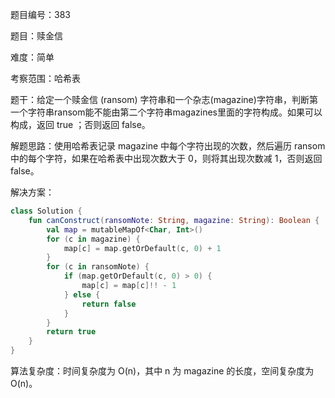 题目编号：383

题目：赎金信

难度：简单

考察范围：哈希表

题干：给定一个赎金信 (ransom) 字符串和一个杂志(magazine)字符串，判断第一个字符串ransom能不能由第二个字符串magazines里面的字符构成。如果可以构成，返回 true ；否则返回 false。

解题思路：使用哈希表记录 magazine 中每个字符出现的次数，然后遍历 ransom 中的每个字符，如果在哈希表中出现次数大于 0，则将其出现次数减 1，否则返回 false。

解决方案：

```kotlin
class Solution {
    fun canConstruct(ransomNote: String, magazine: String): Boolean {
        val map = mutableMapOf<Char, Int>()
        for (c in magazine) {
            map[c] = map.getOrDefault(c, 0) + 1
        }
        for (c in ransomNote) {
            if (map.getOrDefault(c, 0) > 0) {
                map[c] = map[c]!! - 1
            } else {
                return false
            }
        }
        return true
    }
}
```

算法复杂度：时间复杂度为 O(n)，其中 n 为 magazine 的长度，空间复杂度为 O(n)。